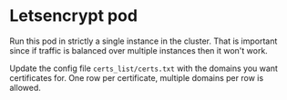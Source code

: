# Letsencrypt pod

Run this pod in strictly a single instance in the cluster. That is important since if traffic is balanced over multiple instances then it won't work.

Update the config file `certs_list/certs.txt` with the domains you want certificates for. One row per certificate, multiple domains per row is allowed.
